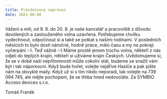 ```yaml
---
title: Prázdninový neprovoz
date: 2021-08-08
---
```

Vážení a milí, od 9. 8. do 20. 8. je naše kancelář a pracoviště z důvodu dovolených a zaslouženého volna uzavřena.
Potřebujeme chvilku vydechnout, odpočinout si a také se potkat s našimi rodinami. V posledních měsících to bylo dosti náročné, hodně práce, málo času a my na pokraji vyčerpání :-).
Teď vážně :-) Máme prostě jenom trochu volna, někteří z nás odjeli do teplých krajin, někteří si užíváme krajin Českých.
Uvědomujeme si, že se v době naší nepřítomnosti může cokoliv stát, budeme se snažit vám být i tak nápomocni.
Když bude hořet, volejte nejdříve Hasiče a pak pište nám na obvyklé maily.
Když už si s tím nikdo neporadí, tak volejte na 739 094 745, ale mějte pochopení, že se třeba hned nedovoláte.
Za SYMBIO Access devices s.r.o.

Tomáš Franěk
